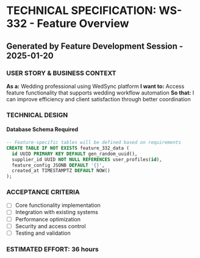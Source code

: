 # TECHNICAL SPECIFICATION: WS-332 - Feature Overview
## Generated by Feature Development Session - 2025-01-20

### USER STORY & BUSINESS CONTEXT
**As a:** Wedding professional using WedSync platform
**I want to:** Access feature functionality that supports wedding workflow automation
**So that:** I can improve efficiency and client satisfaction through better coordination

### TECHNICAL DESIGN
#### Database Schema Required
```sql
-- Feature-specific tables will be defined based on requirements
CREATE TABLE IF NOT EXISTS feature_332_data (
  id UUID PRIMARY KEY DEFAULT gen_random_uuid(),
  supplier_id UUID NOT NULL REFERENCES user_profiles(id),
  feature_config JSONB DEFAULT '{}',
  created_at TIMESTAMPTZ DEFAULT NOW()
);
```

### ACCEPTANCE CRITERIA
- [ ] Core functionality implementation
- [ ] Integration with existing systems
- [ ] Performance optimization
- [ ] Security and access control
- [ ] Testing and validation

### ESTIMATED EFFORT: 36 hours
